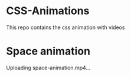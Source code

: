 # CSS-Animations
This repo contains the css animation with videos

# Space animation
Uploading space-animation.mp4…

